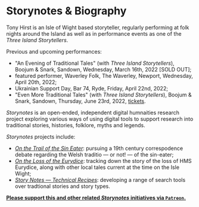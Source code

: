 # Storynotes & Biography

Tony Hirst is an Isle of Wight based storyteller, regularly performing at folk nights around the Island as well as in performance events as one of the *Three Island Storytellers*.

Previous and upcoming performances:

- "An Evening of Traditional Tales" (with *Three Island Storytellers*), Boojum & Snark, Sandown, Wednesday, March 16th, 2022 [SOLD OUT];
- featured performer, Waverley Folk, The Waverley, Newport, Wednesday, April 20th, 2022;
- Ukrainian Support Day, Bar 74, Ryde, Friday, April 22nd, 2022;
- "Even More Traditional Tales" (with *Three Island Storytellers*), Boojum & Snark, Sandown, Thursday, June 23rd, 2022, [tickets](https://www.boojumandsnark.co.uk/event/an-evening-of-storytelling/).

*Storynotes* is an open-ended, independent digital humnaities research project exploring various ways of using digital tools to support research into traditional stories, histories, folklore, myths and legends.

*Storynotes* projects include:

- [*On the Trail of the Sin Eater*](https://psychemedia.github.io/sin-eater-resources/): pursuing a 19th century correspodence debate regarding the Welsh traditio — or not! — of the sin-eater;
- [*On the Loss of the Eurydice*](https://psychemedia.github.io/eurydice-resources/): tracking down the story of the loss of HMS Eurydice, along with other local tales current at the time on the Isle Wight;
- [*Story Notes — Technical Recipes*](https://psychemedia.github.io/storynotes/preface.html): developing a range of search tools over tradtional stories and story types.

[__Please support this and other related *Storynotes* initiatives via `Patreon`.__](https://www.patreon.com/bePatron?u=3266916)